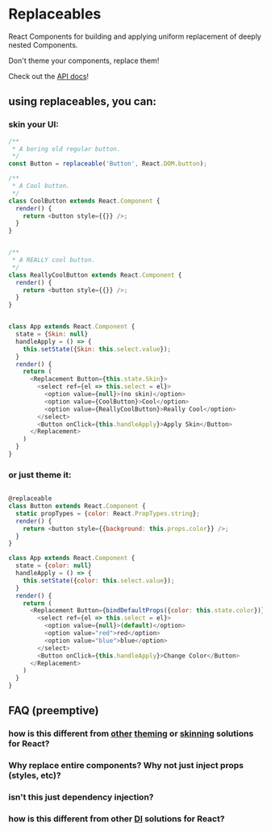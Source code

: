 # Replaceables

React Components for building and applying uniform replacement of deeply nested Components.

Don't theme your components, replace them!

Check out the [API docs](API.md)!

## using replaceables, you can:

### skin your UI:

```javascript
/**
 * A boring old regular button.
 */
const Button = replaceable('Button', React.DOM.button);

/**
 * A Cool button.
 */
class CoolButton extends React.Component {
  render() {
    return <button style={{}} />;
  }
}


/**
 * A REALLY cool button.
 */
class ReallyCoolButton extends React.Component {
  render() {
    return <button style={{}} />;
  }
}


class App extends React.Component {
  state = {Skin: null}
  handleApply = () => {
    this.setState({Skin: this.select.value});
  }
  render() {
    return (
      <Replacement Button={this.state.Skin}>
        <select ref={el => this.select = el}>
          <option value={null}>(no skin)</option>
          <option value={CoolButton}>Cool</option>
          <option value={ReallyCoolButton}>Really Cool</option>
        </select>
        <Button onClick={this.handleApply}>Apply Skin</Button>
      </Replacement>
    )
  }
}

```

### or just theme it:

```javascript

@replaceable
class Button extends React.Component {
  static propTypes = {color: React.PropTypes.string};
  render() {
    return <button style={{background: this.props.color}} />;
  }
}

class App extends React.Component {
  state = {color: null}
  handleApply = () => {
    this.setState({color: this.select.value});
  }
  render() {
    return (
      <Replacement Button={bindDefaultProps({color: this.state.color})}>
        <select ref={el => this.select = el}>
          <option value={null}>(default)</option>
          <option value="red">red</option>
          <option value="blue">blue</option>
        </select>
        <Button onClick={this.handleApply}>Change Color</Button>
      </Replacement>
    )
  }
}

```

## FAQ (preemptive)

### how is this different from [other](https://github.com/azazdeaz/react-theme) [theming](https://github.com/markdalgleish/react-themeable) or [skinning](https://github.com/mindfront/react-skin) solutions for React?

### Why replace entire components? Why not just inject props (styles, etc)?

### isn't this just dependency injection?

### how is this different from other [DI](https://github.com/janjakubnanista/react-di) solutions for React?
